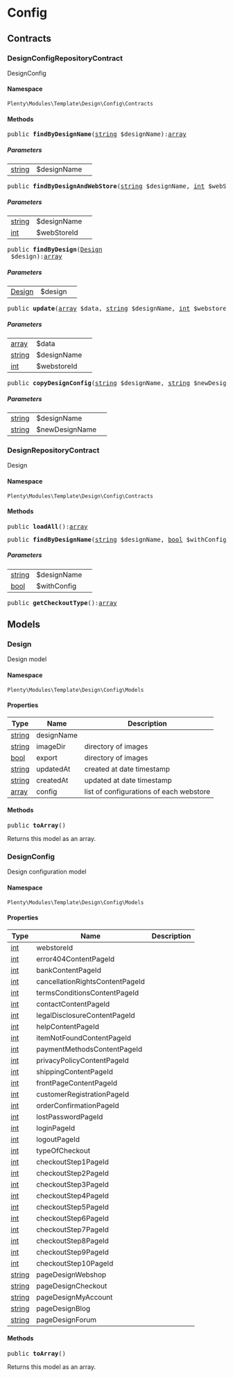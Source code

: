 

# Config<a name="template_config"></a>
    
## Contracts<a name="template_config_contracts"></a>
### DesignConfigRepositoryContract<a name="template_contracts_designconfigrepositorycontract"></a>

DesignConfig


#### Namespace

`Plenty\Modules\Template\Design\Config\Contracts`





#### Methods

<pre>public <strong>findByDesignName</strong>(<a target="_blank" href="http://php.net/string">string</a> $designName):<a target="_blank" href="http://php.net/array">array</a></pre>

    

    
##### <strong>Parameters</strong>
    
<table class="table table-condensed">    <tr>
        <td><a target="_blank" href="http://php.net/string">string</a></td>
        <td>$designName</td>
        <td></td>
    </tr>
</table>


<pre>public <strong>findByDesignAndWebStore</strong>(<a target="_blank" href="http://php.net/string">string</a> $designName, <a target="_blank" href="http://php.net/int">int</a> $webStoreId):<a href="template#template_models_designconfig">DesignConfig</a>
</pre>

    

    
##### <strong>Parameters</strong>
    
<table class="table table-condensed">    <tr>
        <td><a target="_blank" href="http://php.net/string">string</a></td>
        <td>$designName</td>
        <td></td>
    </tr>
    <tr>
        <td><a target="_blank" href="http://php.net/int">int</a></td>
        <td>$webStoreId</td>
        <td></td>
    </tr>
</table>


<pre>public <strong>findByDesign</strong>(<a href="template#template_models_design">Design</a>
 $design):<a target="_blank" href="http://php.net/array">array</a></pre>

    

    
##### <strong>Parameters</strong>
    
<table class="table table-condensed">    <tr>
        <td><a href="template#template_models_design">Design</a>
</td>
        <td>$design</td>
        <td></td>
    </tr>
</table>


<pre>public <strong>update</strong>(<a target="_blank" href="http://php.net/array">array</a> $data, <a target="_blank" href="http://php.net/string">string</a> $designName, <a target="_blank" href="http://php.net/int">int</a> $webstoreId):<a href="template#template_models_designconfig">DesignConfig</a>
</pre>

    

    
##### <strong>Parameters</strong>
    
<table class="table table-condensed">    <tr>
        <td><a target="_blank" href="http://php.net/array">array</a></td>
        <td>$data</td>
        <td></td>
    </tr>
    <tr>
        <td><a target="_blank" href="http://php.net/string">string</a></td>
        <td>$designName</td>
        <td></td>
    </tr>
    <tr>
        <td><a target="_blank" href="http://php.net/int">int</a></td>
        <td>$webstoreId</td>
        <td></td>
    </tr>
</table>


<pre>public <strong>copyDesignConfig</strong>(<a target="_blank" href="http://php.net/string">string</a> $designName, <a target="_blank" href="http://php.net/string">string</a> $newDesignName):<a href="template#template_models_designconfig">DesignConfig</a>
</pre>

    

    
##### <strong>Parameters</strong>
    
<table class="table table-condensed">    <tr>
        <td><a target="_blank" href="http://php.net/string">string</a></td>
        <td>$designName</td>
        <td></td>
    </tr>
    <tr>
        <td><a target="_blank" href="http://php.net/string">string</a></td>
        <td>$newDesignName</td>
        <td></td>
    </tr>
</table>



### DesignRepositoryContract<a name="template_contracts_designrepositorycontract"></a>

Design


#### Namespace

`Plenty\Modules\Template\Design\Config\Contracts`





#### Methods

<pre>public <strong>loadAll</strong>():<a target="_blank" href="http://php.net/array">array</a></pre>

    

    
<pre>public <strong>findByDesignName</strong>(<a target="_blank" href="http://php.net/string">string</a> $designName, <a target="_blank" href="http://php.net/bool">bool</a> $withConfig = true):<a href="template#template_models_design">Design</a>
</pre>

    

    
##### <strong>Parameters</strong>
    
<table class="table table-condensed">    <tr>
        <td><a target="_blank" href="http://php.net/string">string</a></td>
        <td>$designName</td>
        <td></td>
    </tr>
    <tr>
        <td><a target="_blank" href="http://php.net/bool">bool</a></td>
        <td>$withConfig</td>
        <td></td>
    </tr>
</table>


<pre>public <strong>getCheckoutType</strong>():<a target="_blank" href="http://php.net/array">array</a></pre>

    

    
## Models<a name="template_config_models"></a>
### Design<a name="template_models_design"></a>

Design model


#### Namespace

`Plenty\Modules\Template\Design\Config\Models`




#### Properties

<table class="table table-bordered table-striped table-condensed table-hover">
    <thead>
    <tr>
        <th>Type</th>
        <th>Name</th>
        <th>Description</th>
    </tr>
    </thead>
    <tbody><tr>
            <td><a target="_blank" href="http://php.net/string">string</a></td>
            <td>designName</td>
            <td></td>
        </tr><tr>
            <td><a target="_blank" href="http://php.net/string">string</a></td>
            <td>imageDir</td>
            <td>directory of images</td>
        </tr><tr>
            <td><a target="_blank" href="http://php.net/bool">bool</a></td>
            <td>export</td>
            <td>directory of images</td>
        </tr><tr>
            <td><a target="_blank" href="http://php.net/string">string</a></td>
            <td>updatedAt</td>
            <td>created at date timestamp</td>
        </tr><tr>
            <td><a target="_blank" href="http://php.net/string">string</a></td>
            <td>createdAt</td>
            <td>updated at date timestamp</td>
        </tr><tr>
            <td><a target="_blank" href="http://php.net/array">array</a></td>
            <td>config</td>
            <td>list of configurations of each webstore</td>
        </tr></tbody>
</table>


#### Methods

<pre>public <strong>toArray</strong>()</pre>

    
Returns this model as an array.
    

### DesignConfig<a name="template_models_designconfig"></a>

Design configuration model


#### Namespace

`Plenty\Modules\Template\Design\Config\Models`




#### Properties

<table class="table table-bordered table-striped table-condensed table-hover">
    <thead>
    <tr>
        <th>Type</th>
        <th>Name</th>
        <th>Description</th>
    </tr>
    </thead>
    <tbody><tr>
            <td><a target="_blank" href="http://php.net/int">int</a></td>
            <td>webstoreId</td>
            <td></td>
        </tr><tr>
            <td><a target="_blank" href="http://php.net/int">int</a></td>
            <td>error404ContentPageId</td>
            <td></td>
        </tr><tr>
            <td><a target="_blank" href="http://php.net/int">int</a></td>
            <td>bankContentPageId</td>
            <td></td>
        </tr><tr>
            <td><a target="_blank" href="http://php.net/int">int</a></td>
            <td>cancellationRightsContentPageId</td>
            <td></td>
        </tr><tr>
            <td><a target="_blank" href="http://php.net/int">int</a></td>
            <td>termsConditionsContentPageId</td>
            <td></td>
        </tr><tr>
            <td><a target="_blank" href="http://php.net/int">int</a></td>
            <td>contactContentPageId</td>
            <td></td>
        </tr><tr>
            <td><a target="_blank" href="http://php.net/int">int</a></td>
            <td>legalDisclosureContentPageId</td>
            <td></td>
        </tr><tr>
            <td><a target="_blank" href="http://php.net/int">int</a></td>
            <td>helpContentPageId</td>
            <td></td>
        </tr><tr>
            <td><a target="_blank" href="http://php.net/int">int</a></td>
            <td>itemNotFoundContentPageId</td>
            <td></td>
        </tr><tr>
            <td><a target="_blank" href="http://php.net/int">int</a></td>
            <td>paymentMethodsContentPageId</td>
            <td></td>
        </tr><tr>
            <td><a target="_blank" href="http://php.net/int">int</a></td>
            <td>privacyPolicyContentPageId</td>
            <td></td>
        </tr><tr>
            <td><a target="_blank" href="http://php.net/int">int</a></td>
            <td>shippingContentPageId</td>
            <td></td>
        </tr><tr>
            <td><a target="_blank" href="http://php.net/int">int</a></td>
            <td>frontPageContentPageId</td>
            <td></td>
        </tr><tr>
            <td><a target="_blank" href="http://php.net/int">int</a></td>
            <td>customerRegistrationPageId</td>
            <td></td>
        </tr><tr>
            <td><a target="_blank" href="http://php.net/int">int</a></td>
            <td>orderConfirmationPageId</td>
            <td></td>
        </tr><tr>
            <td><a target="_blank" href="http://php.net/int">int</a></td>
            <td>lostPasswordPageId</td>
            <td></td>
        </tr><tr>
            <td><a target="_blank" href="http://php.net/int">int</a></td>
            <td>loginPageId</td>
            <td></td>
        </tr><tr>
            <td><a target="_blank" href="http://php.net/int">int</a></td>
            <td>logoutPageId</td>
            <td></td>
        </tr><tr>
            <td><a target="_blank" href="http://php.net/int">int</a></td>
            <td>typeOfCheckout</td>
            <td></td>
        </tr><tr>
            <td><a target="_blank" href="http://php.net/int">int</a></td>
            <td>checkoutStep1PageId</td>
            <td></td>
        </tr><tr>
            <td><a target="_blank" href="http://php.net/int">int</a></td>
            <td>checkoutStep2PageId</td>
            <td></td>
        </tr><tr>
            <td><a target="_blank" href="http://php.net/int">int</a></td>
            <td>checkoutStep3PageId</td>
            <td></td>
        </tr><tr>
            <td><a target="_blank" href="http://php.net/int">int</a></td>
            <td>checkoutStep4PageId</td>
            <td></td>
        </tr><tr>
            <td><a target="_blank" href="http://php.net/int">int</a></td>
            <td>checkoutStep5PageId</td>
            <td></td>
        </tr><tr>
            <td><a target="_blank" href="http://php.net/int">int</a></td>
            <td>checkoutStep6PageId</td>
            <td></td>
        </tr><tr>
            <td><a target="_blank" href="http://php.net/int">int</a></td>
            <td>checkoutStep7PageId</td>
            <td></td>
        </tr><tr>
            <td><a target="_blank" href="http://php.net/int">int</a></td>
            <td>checkoutStep8PageId</td>
            <td></td>
        </tr><tr>
            <td><a target="_blank" href="http://php.net/int">int</a></td>
            <td>checkoutStep9PageId</td>
            <td></td>
        </tr><tr>
            <td><a target="_blank" href="http://php.net/int">int</a></td>
            <td>checkoutStep10PageId</td>
            <td></td>
        </tr><tr>
            <td><a target="_blank" href="http://php.net/string">string</a></td>
            <td>pageDesignWebshop</td>
            <td></td>
        </tr><tr>
            <td><a target="_blank" href="http://php.net/string">string</a></td>
            <td>pageDesignCheckout</td>
            <td></td>
        </tr><tr>
            <td><a target="_blank" href="http://php.net/string">string</a></td>
            <td>pageDesignMyAccount</td>
            <td></td>
        </tr><tr>
            <td><a target="_blank" href="http://php.net/string">string</a></td>
            <td>pageDesignBlog</td>
            <td></td>
        </tr><tr>
            <td><a target="_blank" href="http://php.net/string">string</a></td>
            <td>pageDesignForum</td>
            <td></td>
        </tr></tbody>
</table>


#### Methods

<pre>public <strong>toArray</strong>()</pre>

    
Returns this model as an array.
    
